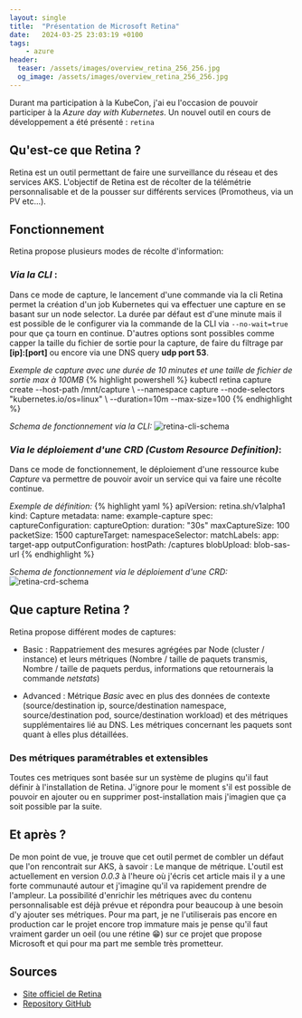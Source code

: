 ```yaml
---
layout: single
title:  "Présentation de Microsoft Retina"
date:   2024-03-25 23:03:19 +0100
tags:
    - azure
header:
  teaser: /assets/images/overview_retina_256_256.jpg
  og_image: /assets/images/overview_retina_256_256.jpg
---
```


Durant ma participation à la KubeCon, j'ai eu l'occasion de pouvoir participer à la *Azure day with Kubernetes*.
Un nouvel outil en cours de développement a été présenté : `retina`

## Qu'est-ce que Retina ?

Retina est un outil permettant de faire une surveillance du réseau et des services AKS. L'objectif de Retina est de récolter de la télémétrie personnalisable et de la pousser sur différents services (Promotheus, via un PV etc...).

## Fonctionnement

Retina propose plusieurs modes de récolte d'information:

### *Via la CLI* : 

Dans ce mode de capture, le lancement d'une commande via la cli Retina permet la création d'un job Kubernetes qui va effectuer une capture en se basant sur un node selector. La durée par défaut est d'une minute mais il est possible de le configurer via la commande de la CLI via `--no-wait=true` pour que ça tourn en continue. D'autres options sont possibles comme capper la taille du fichier de sortie pour la capture, de faire du filtrage par **\[ip\]:\[port\]** ou encore via une DNS query **udp port 53**.

*Exemple de capture avec une durée de 10 minutes et une taille de fichier de sortie max à 100MB*
{% highlight powershell %}
kubectl retina capture create --host-path /mnt/capture \ 
--namespace capture --node-selectors "kubernetes.io/os=linux" \ 
--duration=10m --max-size=100
{% endhighlight %}

*Schema de fonctionnement via la CLI:*
![retina-cli-schema](https://retina.sh/assets/images/capture-architecture-without-operator-8b30bdccc806411433443aee233e699a.png)

### *Via le déploiement d'une CRD (Custom Resource Definition)*: 

Dans ce mode de fonctionnement, le déploiement d'une ressource kube *Capture* va permettre de pouvoir avoir un service qui va faire une récolte continue.

*Exemple de définition:*
{% highlight yaml %}
apiVersion: retina.sh/v1alpha1
kind: Capture
metadata:
  name: example-capture
spec:
  captureConfiguration:
    captureOption:
      duration: "30s"
      maxCaptureSize: 100
      packetSize: 1500
    captureTarget:
      namespaceSelector:
        matchLabels:
          app: target-app
  outputConfiguration:
    hostPath: /captures
    blobUpload: blob-sas-url
{% endhighlight %}

*Schema de fonctionnement via le déploiement d'une CRD:*
![retina-crd-schema](https://retina.sh/assets/images/capture-architecture-with-operator-2fd7bdbb30046b54d4075aa48de7bf8a.png)

[retina-repo]: https://github.com/microsoft/retina

[cli-schema]: https://retina.sh/assets/images/capture-architecture-without-operator-8b30bdccc806411433443aee233e699a.png

## Que capture Retina ?

Retina propose différent modes de captures:

- Basic : Rappatriement des mesures agrégées par Node (cluster / instance) et leurs métriques  (Nombre / taille de paquets transmis, Nombre / taille de paquets perdus, informations que retournerais la commande *netstats*)

- Advanced : Métrique *Basic* avec en plus des données de contexte (source/destination ip, source/destination namespace, source/destination pod, source/destination workload) et des métriques supplémentaires lié au DNS. Les métriques concernant les paquets sont quant à elles plus détaillées.

### Des métriques paramétrables et extensibles

Toutes ces metriques sont basée sur un système de plugins qu'il faut définir à l'installation de Retina. J'ignore pour le moment s'il est possible de pouvoir en ajouter ou en supprimer post-installation mais j'imagien que ça soit possible par la suite.

## Et après ?

De mon point de vue, je trouve que cet outil permet de combler un défaut que l'on rencontrait sur AKS, à savoir : Le manque de métrique. L'outil est actuellement en version *0.0.3* à l'heure où j'écris cet article mais il y a une forte communauté autour et j'imagine qu'il va rapidement prendre de l'ampleur. La possibilité d'enrichir les métriques avec du contenu personnalisable est déjà prévue et répondra pour beaucoup à une besoin d'y ajouter ses métriques. Pour ma part, je ne l'utiliserais pas encore en production car le projet encore trop immature mais je pense qu'il faut vraiment garder un oeil (ou une rétine 😁) sur ce projet que propose Microsoft et qui pour ma part me semble très prometteur. 

## Sources

- [Site officiel de Retina](https://retina.sh/)
- [Repository GitHub](https://github.com/microsoft/retina)